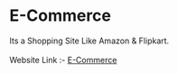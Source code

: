 # E-Commerce
Its a Shopping Site Like Amazon &amp; Flipkart. <br>
<br>
Website Link :- [E-Commerce](https://antradas25.github.io/E-Commerce/e-commerce/index.html)
